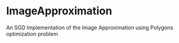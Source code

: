 # ImageApproximation
An SGD Implementation of the Image Approximation using Polygons optimization problem
